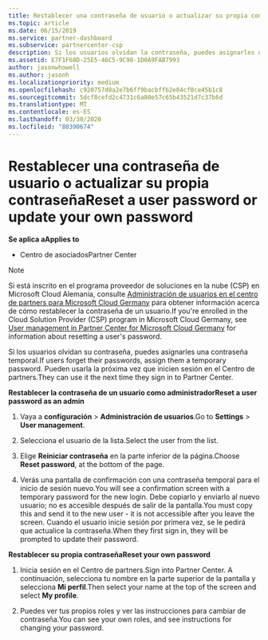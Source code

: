 ```yaml
---
title: Restablecer una contraseña de usuario o actualizar su propia contraseña | Centro de Partners
ms.topic: article
ms.date: 06/15/2019
ms.service: partner-dashboard
ms.subservice: partnercenter-csp
description: Si los usuarios olvidan la contraseña, puedes asignarles una contraseña temporal nueva. Pueden usarla la próxima vez que inicien sesión en el Centro de partners.
ms.assetid: E7F1F68D-25E5-46C5-9C98-1D0A9FAB7993
author: jasonwhowell
ms.author: jasonh
ms.localizationpriority: medium
ms.openlocfilehash: c920757d8a2e7b6ff9bacbffb2e84cf0ce45b1c8
ms.sourcegitcommit: 5dcf8cefd2c4731c6a80e57c65b43521d7c37b6d
ms.translationtype: MT
ms.contentlocale: es-ES
ms.lasthandoff: 03/30/2020
ms.locfileid: "80390674"
---
```

# <a name="reset-a-user-password-or-update-your-own-password"></a><span data-ttu-id="f9efa-104">Restablecer una contraseña de usuario o actualizar su propia contraseña</span><span class="sxs-lookup"><span data-stu-id="f9efa-104">Reset a user password or update your own password</span></span>

<span data-ttu-id="f9efa-105">**Se aplica a**</span><span class="sxs-lookup"><span data-stu-id="f9efa-105">**Applies to**</span></span>

-  <span data-ttu-id="f9efa-106">Centro de asociados</span><span class="sxs-lookup"><span data-stu-id="f9efa-106">Partner Center</span></span>
   
> [!NOTE]  
>  <span data-ttu-id="f9efa-107">Si está inscrito en el programa proveedor de soluciones en la nube (CSP) en Microsoft Cloud Alemania, consulte [Administración de usuarios en el centro de partners para Microsoft Cloud Germany](user-management-in-partner-center-for-microsoft-cloud-germany.md) para obtener información acerca de cómo restablecer la contraseña de un usuario.</span><span class="sxs-lookup"><span data-stu-id="f9efa-107">If you're enrolled in the Cloud Solution Provider (CSP) program in Microsoft Cloud Germany, see [User management in Partner Center for Microsoft Cloud Germany](user-management-in-partner-center-for-microsoft-cloud-germany.md) for information about resetting a user's password.</span></span>

<span data-ttu-id="f9efa-108">Si los usuarios olvidan su contraseña, puedes asignarles una contraseña temporal.</span><span class="sxs-lookup"><span data-stu-id="f9efa-108">If users forget their passwords, assign them a temporary password.</span></span> <span data-ttu-id="f9efa-109">Pueden usarla la próxima vez que inicien sesión en el Centro de partners.</span><span class="sxs-lookup"><span data-stu-id="f9efa-109">They can use it the next time they sign in to Partner Center.</span></span>

<span data-ttu-id="f9efa-110">**Restablecer la contraseña de un usuario como administrador**</span><span class="sxs-lookup"><span data-stu-id="f9efa-110">**Reset a user password as an admin**</span></span>

1.  <span data-ttu-id="f9efa-111">Vaya a **configuración** &gt; **Administración de usuarios**.</span><span class="sxs-lookup"><span data-stu-id="f9efa-111">Go to **Settings** &gt; **User management**.</span></span>
2.  <span data-ttu-id="f9efa-112">Selecciona el usuario de la lista.</span><span class="sxs-lookup"><span data-stu-id="f9efa-112">Select the user from the list.</span></span>

3.  <span data-ttu-id="f9efa-113">Elige **Reiniciar contraseña** en la parte inferior de la página.</span><span class="sxs-lookup"><span data-stu-id="f9efa-113">Choose **Reset password**, at the bottom of the page.</span></span>

4.  <span data-ttu-id="f9efa-114">Verás una pantalla de confirmación con una contraseña temporal para el inicio de sesión nuevo.</span><span class="sxs-lookup"><span data-stu-id="f9efa-114">You will see a confirmation screen with a temporary password for the new login.</span></span> <span data-ttu-id="f9efa-115">Debe copiarlo y enviarlo al nuevo usuario; no es accesible después de salir de la pantalla.</span><span class="sxs-lookup"><span data-stu-id="f9efa-115">You must copy this and send it to the new user - it is not accessible after you leave the screen.</span></span> <span data-ttu-id="f9efa-116">Cuando el usuario inicie sesión por primera vez, se le pedirá que actualice la contraseña.</span><span class="sxs-lookup"><span data-stu-id="f9efa-116">When they first sign in, they will be prompted to update their password.</span></span>

<span data-ttu-id="f9efa-117">**Restablecer su propia contraseña**</span><span class="sxs-lookup"><span data-stu-id="f9efa-117">**Reset your own password**</span></span>

1.  <span data-ttu-id="f9efa-118">Inicia sesión en el Centro de partners.</span><span class="sxs-lookup"><span data-stu-id="f9efa-118">Sign into Partner Center.</span></span> <span data-ttu-id="f9efa-119">A continuación, selecciona tu nombre en la parte superior de la pantalla y selecciona **Mi perfil**.</span><span class="sxs-lookup"><span data-stu-id="f9efa-119">Then select your name at the top of the screen and select **My profile**.</span></span>

2.  <span data-ttu-id="f9efa-120">Puedes ver tus propios roles y ver las instrucciones para cambiar de contraseña.</span><span class="sxs-lookup"><span data-stu-id="f9efa-120">You can see your own roles, and see instructions for changing your password.</span></span>

 

 



